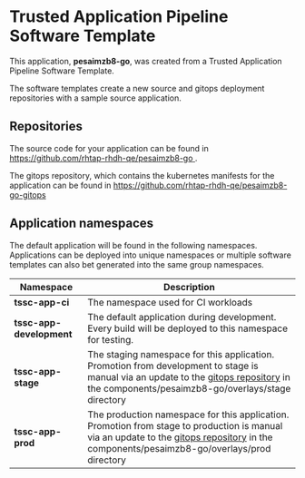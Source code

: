 # Trusted Application Pipeline Software Template

This application, **pesaimzb8-go**, was created from a Trusted Application Pipeline Software Template.

The software templates create a new source and gitops deployment repositories with a sample source application. 

## Repositories

The source code for your application can be found in [https://github.com/rhtap-rhdh-qe/pesaimzb8-go ](https://github.com/rhtap-rhdh-qe/pesaimzb8-go ).
 
The gitops repository, which contains the kubernetes manifests for the application can be found in 
[https://github.com/rhtap-rhdh-qe/pesaimzb8-go-gitops ](https://github.com/rhtap-rhdh-qe/pesaimzb8-go-gitops ) 

## Application namespaces 

The default application will be found in the following namespaces. Applications can be deployed into unique namespaces or multiple software templates can also bet generated into the same group namespaces.  

|  Namespace   |  Description   |  
| -------- | -------- |
| **tssc-app-ci** | The namespace used for CI workloads |
| **tssc-app-development** | The default application during development. Every build will be deployed to this namespace for testing. |
| **tssc-app-stage** | The staging namespace for this application. Promotion from development to stage is manual via an update to the [gitops repository](https://github.com/rhtap-rhdh-qe/pesaimzb8-go-gitops ) in the components/pesaimzb8-go/overlays/stage directory |
| **tssc-app-prod** | The production namespace for this application. Promotion from stage to production is manual via an update to the [gitops repository](https://github.com/rhtap-rhdh-qe/pesaimzb8-go-gitops ) in the components/pesaimzb8-go/overlays/prod directory |